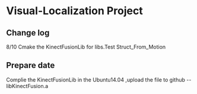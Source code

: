 # Visual-Localization Project
## Change log <br>
8/10  Cmake the KinectFusionLib for libs.Test Struct_From_Motion 
## Prepare date
Complie the KinectFusionLib in the Ubuntu14.04 ,upload the file to github --libKinectFusion.a



